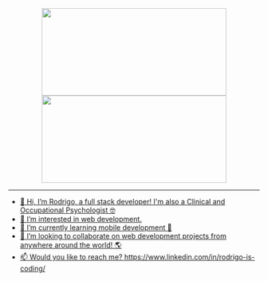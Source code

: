 <div align="center">
  <a href="https://github.com/rjuarez1903">
  <img height="175em" width="370" src="https://github-readme-stats.vercel.app/api?username=rjuarez1903&show_icons=true&theme=tokyonight&include_all_commits=true&count_private=true"/>
  <img height="175em" width="370" src="https://github-readme-stats.vercel.app/api/top-langs/?username=rjuarez1903&layout=compact&langs_count=7&theme=tokyonight"/>
</div>
<hr>

- 👋 Hi, I’m Rodrigo, a full stack developer! I'm also a Clinical and Occupational Psychologist 🤓
- 👀 I’m interested in web development.
- 🌱 I’m currently learning mobile development 💪
- 💞️ I’m looking to collaborate on web development projects from anywhere around the world! 🌎
- 📫 Would you like to reach me? https://www.linkedin.com/in/rodrigo-is-coding/

<!---
rjuarez1903/rjuarez1903 is a ✨ special ✨ repository because its `README.md` (this file) appears on your GitHub profile.
You can click the Preview link to take a look at your changes.
--->
